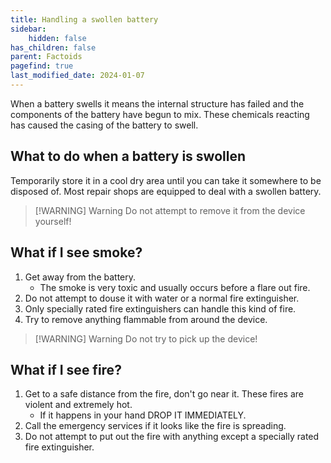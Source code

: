 ```yaml
---
title: Handling a swollen battery
sidebar:
    hidden: false
has_children: false
parent: Factoids
pagefind: true
last_modified_date: 2024-01-07
---
```



When a battery swells it means the internal structure has failed and the components of the battery have begun to mix. These chemicals reacting has caused the casing of the battery to swell.

## What to do when a battery is swollen
Temporarily store it in a cool dry area until you can take it somewhere to be disposed of. Most repair shops are equipped to deal with a swollen battery. 

> [!WARNING] Warning
> Do not attempt to remove it from the device yourself!

## What if I see smoke?
1. Get away from the battery. 
    - The smoke is very toxic and usually occurs before a flare out fire.
2. Do not attempt to douse it with water or a normal fire extinguisher. 
3. Only specially rated fire extinguishers can handle this kind of fire. 
4. Try to remove anything flammable from around the device. 

> [!WARNING] Warning
> Do not try to pick up the device!

## What if I see fire?
1. Get to a safe distance from the fire, don't go near it. These fires are violent and extremely hot. 
     - If it happens in your hand DROP IT IMMEDIATELY. 
3. Call the emergency services if it looks like the fire is spreading. 
4. Do not attempt to put out the fire with anything except a specially rated fire extinguisher.